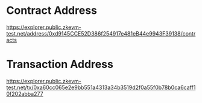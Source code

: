 # Contract Address
https://explorer.public.zkevm-test.net/address/0xd9145CCE52D386f254917e481eB44e9943F39138/contracts

# Transaction Address
https://explorer.public.zkevm-test.net/tx/0xa60cc065e2e9bb551a4313a34b3519d2f0a55f0b78b0ca6caff10f202abba277
